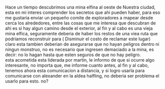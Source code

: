 Hace un tiempo descubrimos una mina elfina al oeste de Nuestra ciudad, esta en mi interes comprender los secretos que ahi pueden haber, para eso me gustaria  enviar un pequeño comite de exploradores a mapear desde cerca los alrededores, entre las cosas que me interesa que descubran de ahi es si hay algun camino desde el exterior, al fin y al cabo es una vieja mina elfica, seguramente deberia de haber  los restos de una viea ruta que podriamos reconstruir para ( Disminuir  el costo de reclamar este lugar)
claro esta tambien deberian de  asegurarse que no hayan peligros dentro ni ningun monstruo, no es necesario que ingresen demaciado a la mina, es decir: no lo hagan hasta que esten seguros de que no hay peligro.  
esta acometida esta liderada por martin, le informo de que si ocurre algo interesante, no importa que, me informe cuanto antes, al fin y al cabo, tenemos ahora esta  comunicacion a distancia, y si logro usarla para comunicarse con alexander en la aldea halfling, no deberia ser problema el usarlo para esto. no? 

